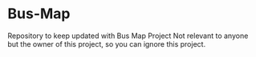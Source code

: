 # Bus-Map
Repository to keep updated with Bus Map Project
Not relevant to anyone but the owner of this project, so you can ignore this project.
